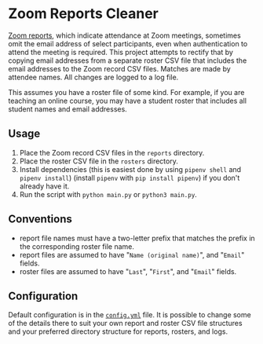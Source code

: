 # Zoom Reports Cleaner

[Zoom reports](https://support.zoom.com/hc/en/article?id=zm_kb&sysparm_article=KB0060623), which indicate attendance at Zoom meetings, sometimes omit the email address of select participants, even when authentication to attend the meeting is required. This project attempts to rectify that by copying email addresses from a separate roster CSV file that includes the email addresses to the Zoom record CSV files. Matches are made by attendee names. All changes are logged to a log file.

This assumes you have a roster file of some kind. For example, if you are teaching an online course, you may have a student roster that includes all student names and email addresses.

## Usage

1. Place the Zoom record CSV files in the `reports` directory.
1. Place the roster CSV file in the `rosters` directory.
1. Install dependencies (this is easiest done by using `pipenv shell` and `pipenv install`) (install `pipenv` with `pip install pipenv`) if you don't already have it.
1. Run the script with `python main.py` or `python3 main.py`.

## Conventions

- report file names must have a two-letter prefix that matches the prefix in the corresponding roster file name.
- report files are assumed to have "`Name (original name)`", and "`Email`" fields.
- roster files are assumed to have "`Last`", "`First`", and "`Email`" fields.

## Configuration

Default configuration is in the [`config.yml`](./config.yml) file. It is possible to change some of the details there to suit your own report and roster CSV file structures and your preferred directory structure for reports, rosters, and logs.
